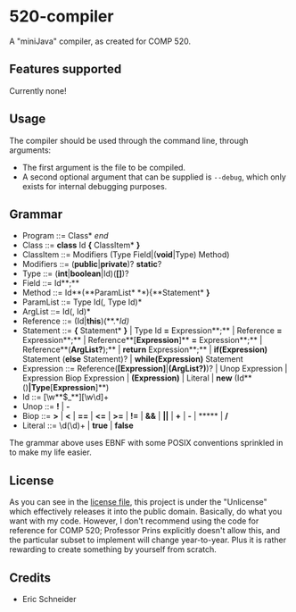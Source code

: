 # 520-compiler
A "miniJava" compiler, as created for COMP 520.

## Features supported
Currently none!

## Usage
The compiler should be used through the command line, through arguments:
* The first argument is the file to be compiled.
* A second optional argument that can be supplied is `--debug`, which only exists for internal debugging purposes.

## Grammar
* Program ::= Class\* *end*
* Class ::= **class** Id **{** ClassItem\* **}**
* ClassItem ::= Modifiers (Type Field|(**void**|Type) Method)
* Modifiers ::= (**public**|**private**)? **static**?
* Type ::= (**int**|**boolean**|Id)(**[]**)?
* Field ::= Id**;**
* Method ::= Id**(**ParamList\* **){**Statement\* **}**
* ParamList ::= Type Id(, Type Id)*
* ArgList ::= Id(, Id)*
* Reference ::= (Id|**this**)(**.**Id)*
* Statement ::= **{** Statement\* **}**
			| Type Id **=** Expression**;**
			| Reference **=** Expression**;**
			| Reference**[**Expression**]** **=** Expression**;**
			| Reference**(**ArgList?**);**
			| **return** Expression**;**
			| **if(**Expression**)** Statement (**else** Statement)?
			| **while(**Expression**)** Statement
* Expression ::= Reference(**[**Expression**]**|**(**ArgList?**)**)?
			| Unop Expression
			| Expression Biop Expression
			| **(**Expression**)**
			| Literal
			| **new** (Id**()**|Type**[**Expression**]**)
* Id ::= \[\w**$_**][\w\d]+
* Unop ::= **!** | **-**
* Biop ::= **>** | **<** | **==** | **<=** | **>=** | **!=** | **&&** | **||** | **+** | **-** | ***** | **/**
* Literal ::= \d(\d)+ | **true** | **false**

The grammar above uses EBNF with some POSIX conventions sprinkled in to make my life easier.

## License
As you can see in the [license file](LICENSE), this project is under the "Unlicense" which effectively releases it into the public domain. Basically, do what you want with my code. However, I don't recommend using the code for reference for COMP 520; Professor Prins explicitly doesn't allow this, and the particular subset to implement will change year-to-year. Plus it is rather rewarding to create something by yourself from scratch.

## Credits
* Eric Schneider
  
